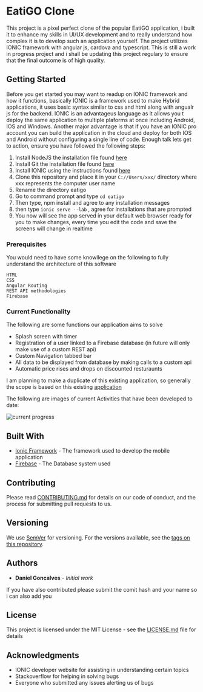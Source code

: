 # EatiGO Clone

This project is a pixel perfect clone of the popular EatiGO application, i built it to enhance my skills in UI/UX development and to really understand how complex
it is to develop such an application yourself. The project utilizes IONIC framework with angular js, cardova and typescript. This is still a work in progress project
and i shall be updating this project regulary to ensure that the final outcome is of high quality.

## Getting Started

Before you get started you may want to readup on IONIC framework and how it functions, basically IONIC is a framework used to make Hybrid applications, it uses basic 
syntax similar to css and html along with angualr js for the backend. IONIC is an advantageus language as it allows you t deploy the same application to multiple plaforms at once including Android, IOS and Windows. Another major advantage is that if you have an IONIC pro account you can build the application in the cloud and deploy for both IOS and Android without configuring a single line of code. Enough talk lets get to action, ensure you have followed the following steps:

1. Install NodeJS the installation file found [here](https://nodejs.org/en/download/)
2. Install Git the installation file found [here](https://git-scm.com/downloads)
3. Install IONIC using the instructions found [here](https://ionicframework.com/getting-started#cli)
4. Clone this repository and place it in your ``` C://Users/xxx/ ``` directory where xxx represents the computer user name
5. Rename the directory eatigo
6. Go to command prompt and type ``` cd eatigo ```
7. Then type, npm install and agree to any installation messages
8. then type ``` ionic serve --lab ``` , agree for installations that are prompted
9. You now will see the app served in your default web browser ready for you to make changes, every time you edit the code and save the screens will change in realtime

### Prerequisites

You would need to have some knowllege on the following to fully understand the architecture of this software

```
HTML
CSS
Angular Routing
REST API methodologies
Firebase

```

### Current Functionality

The following are some functions our application aims to solve

* Splash screen with timer
* Registration of a user linked to a Firebase database (in future will only make use of a custom REST api)
* Custom Navigation tabbed bar
* All data to be displayed from database by making calls to a custom api
* Automatic price rises and drops on discounted resturaunts

I am planning to make a duplicate of this existing application, so generally the scope is based on this existing [application](https://play.google.com/store/apps/details?id=com.eatigo&hl=en)

The following are images of current Activities that have been developed to date:

![current progress](http://source2code.com/progress1.png)

## Built With

* [Ionic Framework](https://ionicframework.com/getting-started#cli) - The framework used to develop the mobile application
* [Firebase](https://firebase.google.com/?gclid=EAIaIQobChMI74fwmuTZ2wIVFiQrCh3JhgTUEAAYASAAEgJGJPD_BwE) - The Database system used 

## Contributing

Please read [CONTRIBUTING.md](https://gist.github.com/PurpleBooth/b24679402957c63ec426) for details on our code of conduct, and the process for submitting pull requests to us.

## Versioning

We use [SemVer](http://semver.org/) for versioning. For the versions available, see the [tags on this repository](https://github.com/your/project/tags). 

## Authors

* **Daniel Goncalves** - *Initial work* 

If you have also contributed please submit the comit hash and your name so i can also add you

## License

This project is licensed under the MIT License - see the [LICENSE.md](LICENSE.md) file for details

## Acknowledgments

* IONIC developer website for assisting in understanding certain topics
* Stackoverflow for helping in solving bugs
* Everyone who submitted any issues alerting us of bugs

